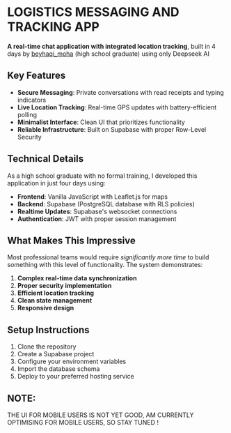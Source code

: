 # LOGISTICS MESSAGING AND TRACKING APP

**A real-time chat application with integrated location tracking**, built in 4 days by [beyhaqi_moha](https://www.instagram.com/beyhaqi_moha?igsh=Nnl6NnBhNHdvbDBn) (high school graduate) using only Deepseek AI

## Key Features

- **Secure Messaging**: Private conversations with read receipts and typing indicators
- **Live Location Tracking**: Real-time GPS updates with battery-efficient polling
- **Minimalist Interface**: Clean UI that prioritizes functionality
- **Reliable Infrastructure**: Built on Supabase with proper Row-Level Security

## Technical Details

As a high school graduate with no formal training, I developed this application in just four days using:

- **Frontend**: Vanilla JavaScript with Leaflet.js for maps
- **Backend**: Supabase (PostgreSQL database with RLS policies)
- **Realtime Updates**: Supabase's websocket connections
- **Authentication**: JWT with proper session management

## What Makes This Impressive

Most professional teams would require *significantly more time* to build something with this level of functionality. The system demonstrates:

1. **Complex real-time data synchronization**
2. **Proper security implementation** 
3. **Efficient location tracking**
4. **Clean state management**
5. **Responsive design**

## Setup Instructions

1. Clone the repository
2. Create a Supabase project
3. Configure your environment variables
4. Import the database schema
5. Deploy to your preferred hosting service

## NOTE:

THE UI FOR MOBILE USERS IS NOT YET GOOD, AM CURRENTLY OPTIMISING FOR MOBILE USERS, SO STAY TUNED !


